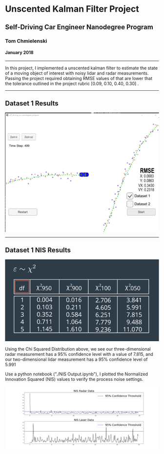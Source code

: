 # Unscented Kalman Filter Project 
## Self-Driving Car Engineer Nanodegree Program

### Tom Chmielenski
#### January 2018

----


In this project, I implemented a unscented kalman filter to estimate the state of a moving object of interest with noisy lidar and radar measurements. Passing the project required obtaining RMSE values of that are lower that the tolerance outlined in the project rubric [0.09, 0.10, 0.40, 0.30] . 



---

## Dataset 1 Results
![RMSE_0.5_0.25.png](./RMSE_0.5_0.25.png "Dataset 1  Results")

----

## Dataset 1 NIS Results

![ChiSquaredDistribution.png](./ChiSquaredDistribution.png "Chi Squared Distribution")

Using the Chi Squared Distribution above, we see our three-dimensional radar measurement has a 95% confidence level with a value of 7.815, and our two-dimensional lidar measurement has a 95% confidence level of 5.991

Use a python notebook ("./NIS Output.ipynb"), I plotted the Normalized Innovation Squared (NIS) values to verify the process noise settings.

![nis_results.jpg](./nis_results.jpg "NIS Results")





